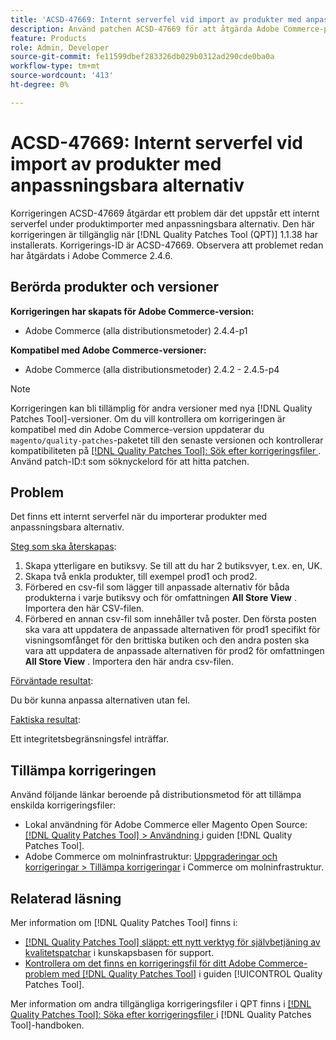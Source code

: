 ```yaml
---
title: 'ACSD-47669: Internt serverfel vid import av produkter med anpassningsbara alternativ'
description: Använd patchen ACSD-47669 för att åtgärda Adobe Commerce-problemet där det uppstår ett internt serverfel vid import av produkter med anpassningsbara alternativ.
feature: Products
role: Admin, Developer
source-git-commit: fe11599dbef283326db029b0312ad290cde0ba0a
workflow-type: tm+mt
source-wordcount: '413'
ht-degree: 0%

---
```


# ACSD-47669: Internt serverfel vid import av produkter med anpassningsbara alternativ

Korrigeringen ACSD-47669 åtgärdar ett problem där det uppstår ett internt serverfel under produktimporter med anpassningsbara alternativ. Den här korrigeringen är tillgänglig när [!DNL Quality Patches Tool (QPT)] 1.1.38 har installerats. Korrigerings-ID är ACSD-47669. Observera att problemet redan har åtgärdats i Adobe Commerce 2.4.6.

## Berörda produkter och versioner

**Korrigeringen har skapats för Adobe Commerce-version:**

* Adobe Commerce (alla distributionsmetoder) 2.4.4-p1

**Kompatibel med Adobe Commerce-versioner:**

* Adobe Commerce (alla distributionsmetoder) 2.4.2 - 2.4.5-p4

>[!NOTE]
>
>Korrigeringen kan bli tillämplig för andra versioner med nya [!DNL Quality Patches Tool]-versioner. Om du vill kontrollera om korrigeringen är kompatibel med din Adobe Commerce-version uppdaterar du `magento/quality-patches`-paketet till den senaste versionen och kontrollerar kompatibiliteten på [[!DNL Quality Patches Tool]: Sök efter korrigeringsfiler ](https://experienceleague.adobe.com/tools/commerce-quality-patches/index.html). Använd patch-ID:t som söknyckelord för att hitta patchen.

## Problem

Det finns ett internt serverfel när du importerar produkter med anpassningsbara alternativ.

<u>Steg som ska återskapas</u>:

1. Skapa ytterligare en butiksvy. Se till att du har 2 butiksvyer, t.ex. en, UK.
1. Skapa två enkla produkter, till exempel prod1 och prod2.
1. Förbered en csv-fil som lägger till anpassade alternativ för båda produkterna i varje butiksvy och för omfattningen **All Store View** . Importera den här CSV-filen.
1. Förbered en annan csv-fil som innehåller två poster. Den första posten ska vara att uppdatera de anpassade alternativen för prod1 specifikt för visningsomfånget för den brittiska butiken och den andra posten ska vara att uppdatera de anpassade alternativen för prod2 för omfattningen **All Store View** . Importera den här andra csv-filen.

<u>Förväntade resultat</u>:

Du bör kunna anpassa alternativen utan fel.

<u>Faktiska resultat</u>:

Ett integritetsbegränsningsfel inträffar.

## Tillämpa korrigeringen

Använd följande länkar beroende på distributionsmetod för att tillämpa enskilda korrigeringsfiler:

* Lokal användning för Adobe Commerce eller Magento Open Source: [[!DNL Quality Patches Tool] > Användning ](/help/tools/quality-patches-tool/usage.md) i guiden [!DNL Quality Patches Tool].
* Adobe Commerce om molninfrastruktur: [Uppgraderingar och korrigeringar > Tillämpa korrigeringar](https://experienceleague.adobe.com/docs/commerce-cloud-service/user-guide/develop/upgrade/apply-patches.html) i Commerce om molninfrastruktur.

## Relaterad läsning

Mer information om [!DNL Quality Patches Tool] finns i:

* [[!DNL Quality Patches Tool] släppt: ett nytt verktyg för självbetjäning av kvalitetspatchar](https://experienceleague.adobe.com/en/docs/commerce-knowledge-base/kb/announcements/commerce-announcements/magento-quality-patches-released-new-tool-to-self-serve-quality-patches) i kunskapsbasen för support.
* [Kontrollera om det finns en korrigeringsfil för ditt Adobe Commerce-problem med  [!DNL Quality Patches Tool]](/help/tools/quality-patches-tool/patches-available-in-qpt/check-patch-for-magento-issue-with-magento-quality-patches.md) i guiden [!UICONTROL Quality Patches Tool].


Mer information om andra tillgängliga korrigeringsfiler i QPT finns i [[!DNL Quality Patches Tool]: Söka efter korrigeringsfiler ](https://experienceleague.adobe.com/tools/commerce-quality-patches/index.html) i [!DNL Quality Patches Tool]-handboken.
